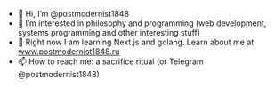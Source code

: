 - 👋 Hi, I’m @postmodernist1848
- 👀 I’m interested in philosophy and programming (web development, systems programming and other interesting stuff)
- 🌱 Right now I am learning Next.js and golang. Learn about me at www.postmodernist1848.ru
- 📫 How to reach me: a sacrifice ritual (or Telegram @postmodernist1848)
